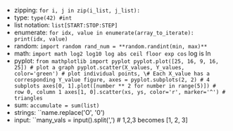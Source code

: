 - zipping: ``for i, j in zip(i_list, j_list): ``
- type: ``type(42) #int ``
- list notation: ``list[START:STOP:STEP]``
- enumerate: ``for idx, value in enumerate(array_to_iterate): print(idx, value)``
- random: ``import random
rand_num = **random.randint(min, max)**``
- math: ``import math
log2 log10 log abs ceil floor exp cos``
log is ln
- pyplot: 
``from mathplotlib import pyplot
pyplot.plot([25, 16, 9, 16, 25]) # plot a graph
pyplot.scatter(X_values, Y_values, color='green') # plot individual points,
\# Each X_value has a corresponding Y_value
figure, axes = pyplot.subplots(2, 2) # 4 subplots
axes[0, 1].plot([number ** 2 for number in range(5)]) # row 0, column 1
axes[1, 0].scatter(xs, ys, color='r', marker='^') # triangles
``
- sum: ``accumulate = sum(list)``
- strings: ``name.replace('O', '0')
- input: ``many\_vals = input().split(',') # 1,2,3 becomes [1, 2, 3]

